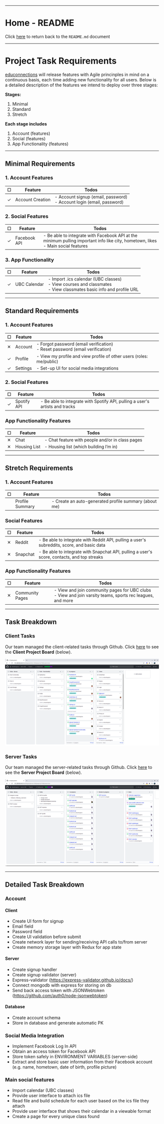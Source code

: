 ___

# Home - README

Click [here](https://github.com/eduardocgarza/server-436i/blob/master/README.md) to return back to the `README.md` document

___

# Project Task Requirements

[educonnections](http://educonnections.ca/) will release features with Agile princinples in mind on a continuous basis, each time adding new functionality for all users. Below is a detailed description of the features we intend to deploy over three stages:

**Stages:**

1. Minimal
2. Standard
3. Stretch

**Each stage includes**

1. Account (features)
2. Social (features)
3. App Functionality (features)

___

## Minimal Requirements

### 1. Account Features

<table>
  <thead>
    <tr>
      <th>☐</th>
      <th>Feature</th>
      <th>Todos</th>
    </tr>
  </thead>
  <tbody>
    <tr>
      <td>✓</td>
      <td>Account Creation</td>
      <td>
        - Account signup (email, password) <br/>
        - Account login (email, password) <br/>
      </td>
    </tr>
  </tbody>
</table>

### 2. Social Features

<table>
  <thead>
    <tr>
      <th>☐</th>
      <th>Feature</th>
      <th>Todos</th>
    </tr>
  </thead>
  <tbody>
    <tr>
      <td>✓</td>
      <td>Facebook API</td>
      <td>
        - Be able to integrate with Facebook API at the minimum pulling important info like city, hometown, likes</br>
        - Main social features
      </td>
    </tr>
  </tbody>
</table>


### 3. App Functionality 

<table>
  <thead>
    <tr>
      <th>☐</th>
      <th>Feature</th>
      <th>Todos</th>
    </tr>
  </thead>
  <tbody>
    <tr>
      <td>✓</td>
      <td>UBC Calendar</td>
      <td>
        - Import .ics calendar (UBC classes) <br/>
        - View courses and classmates <br/>
        - View classmates basic info and profile URL
      </td>
    </tr>
  </tbody>
</table>

___

## Standard Requirements

### 1. Account Features

<table>
  <thead>
    <tr>
      <th>☐</th>
      <th>Feature</th>
      <th>Todos</th>
    </tr>
  </thead>
  <tbody>
    <tr>
      <td>✕</td>
      <td>Account</td>
      <td>
        - Forgot password (email verification) <br/>
        - Reset password (email verification) <br/>
      </td>
    </tr>
    <tr>
      <td>✓</td>
      <td>Profile</td>
      <td>
        - View my profile and view profile of other users (roles: me/public)
      </td>
    </tr>
    <tr>
      <td>✓</td>
      <td>Settings</td>
      <td>
        - Set-up UI for social media integrations
      </td>
    </tr>
  </tbody>
</table>

### 2. Social Features

<table>
  <thead>
    <tr>
      <th>☐</th>
      <th>Feature</th>
      <th>Todos</th>
    </tr>
  </thead>
  <tbody>
    <tr>
      <td>✓</td>
      <td>Spotify API</td>
      <td>
        - Be able to integrate with Spotify API, pulling a user's artists and tracks</br>
      </td>
    </tr>
  </tbody>
</table>

### App Functionality Features

<table>
  <thead>
    <tr>
      <th>☐</th>
      <th>Feature</th>
      <th>Todos</th>
    </tr>
  </thead>
  <tbody>
    <tr>
      <td>✕</td>
      <td>Chat</td>
      <td>
        - Chat feature with people and/or in class pages
      </td>
    </tr>
    <tr>
      <td>✕</td>
      <td>Housing List</td>
      <td>
        - Housing list (which building I’m in)
      </td>
    </tr>
  </tbody>
</table>

___

## Stretch Requirements

### 1. Account Features

<table>
  <thead>
    <tr>
      <th>☐</th>
      <th>Feature</th>
      <th>Todos</th>
    </tr>
  </thead>
  <tbody>
    <tr>
      <td></td>
      <td>Profile Summary</td>
      <td>
        - Create an auto-generated profile summary (about me)
      </td>
    </tr>
  </tbody>
</table>

### Social Features

<table>
  <thead>
    <tr>
      <th>☐</th>
      <th>Feature</th>
      <th>Todos</th>
    </tr>
  </thead>
  <tbody>
    <tr>
      <td>✕</td>
      <td>Reddit</td>
      <td>
        - Be able to integrate with Reddit API, pulling a user's subreddits, score, and basic data</br>
      </td>
    </tr>
    <tr>
      <td>✕</td>
      <td>Snapchat</td>
      <td>
        - Be able to integrate with Snapchat API, pulling a user's score, contacts, and top streaks</br>
      </td>
    </tr>
  </tbody>
</table>

### App Functionality Features

<table>
  <thead>
    <tr>
      <th>☐</th>
      <th>Feature</th>
      <th>Todos</th>
    </tr>
  </thead>
  <tbody>
    <tr>
      <td>✕</td>
      <td>Community Pages</td>
      <td>
        - View and join community pages for UBC clubs <br/>
        - View and join varsity teams, sports rec leagues, and more
      </td>
    </tr>
  </tbody>
</table>

___

## Task Breakdown

### Client Tasks

Our team managed the client-related tasks through Github. Click [here](https://github.com/eduardocgarza/client-436i/projects/1) to see the **Client Project Board** (below).

![clientTasks](/docs/assets/clientTasks.png)

### Server Tasks

Our team managed the server-related tasks through Github. Click [here](https://github.com/eduardocgarza/server-436i/projects/1) to see the **Server Project Board** (below).

![serverTasks](/docs/assets/serverTasks.png)

___

## Detailed Task Breakdown

### Account

#### Client 

- Create UI form for signup
- Email field
- Password field
- Create UI validation before submit
- Create network layer for sending/receiving API calls to/from server
- Create memory storage layer with Redux for app state

#### Server

- Create signup handler
- Create signup validator (server)
- Express-validator (https://express-validator.github.io/docs/)
- Connect mongodb with express for storing on db
- Send back access token with JSONWebtoken (https://github.com/auth0/node-jsonwebtoken)

#### Database

- Create account schema
- Store in database and generate automatic PK

### Social Media Integration

- Implement Facebook Log In API
- Obtain an access token for Facebook API
- Store token safely in ENVIRONMENT VARIABLES (server-side)
- Extract and store basic user information from their Facebook account (e.g. name, hometown, date of birth, profile picture)

### Main social features

- Import calendar (UBC classes)
- Provide user interface to attach ics file
- Read file and build schedule for each user based on the ics file they attach
- Provide user interface that shows their calendar in a viewable format
- Create a page for every unique class found

